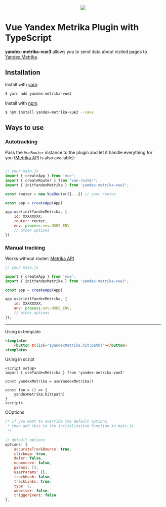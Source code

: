 
<p align="center">
<img src="https://i.imgur.com/iu7VdZ7.png"  />
</p>

# Vue Yandex Metrika Plugin with TypeScript
**yandex-metrika-vue3** allows you to send data about visited pages to [Yandex Metrika].
## Installation
Install with [yarn]:
```bash
$ yarn add yandex-metrika-vue3
```
Install with [npm]:
```bash
$ npm install yandex-metrika-vue3 --save
```
## Ways to use
### <a name="autotracking">Autotracking</a>
Pass the `VueRouter` instance to the plugin and let it handle everything for you ([Metrika API] is also available):
```javascript

// your main.js
import { createApp } from 'vue';
import { createRouter } from "vue-router";
import { initYandexMetrika } from 'yandex-metrika-vue3';

const router = new VueRouter({...}) // your routes

const app = createApp(App)

app.use(initYandexMetrika, {
    id: XXXXXXXX,
    router: router,
    env: process.env.NODE_ENV
    // other options
})
```

### <a name="manual">Manual tracking</a>

Works without router: [Metrika API]

```javascript
// your main.js

import { createApp } from 'vue';
import { initYandexMetrika } from 'yandex-metrika-vue3';

const app = createApp(App)

app.use(initYandexMetrika, {
    id: XXXXXXXX,
    env: process.env.NODE_ENV,
    // other options
});
```
---

Using in template

```html
<template>
    <button @click="$yandexMetrika.hit(path)"></button>
<template>
```

Using in script

```vue
<script setup>
import { useYandexMetrika } from 'yandex-metrika-vue3'

const yandexMetrika = useYandexMetrika()

const foo = () => {
    yandexMetrika.hit(path)
}
<script>
```

OOptions
```javascript
/* If you want to override the default options,
 * then add this to the initialization function in main.js
 */
 
// default options
options: {
    accurateTrackBounce: true,
    clickmap: true,
    defer: false,
    ecommerce: false,
    params: [],
    userParams: {},
    trackHash: false,
    trackLinks: true,
    type: 0,
    webvisor: false,
    triggerEvent: false
},
```

[yandex metrika]: https://metrika.yandex.ru

[yarn]: https://yarnpkg.com

[npm]: https://npmjs.com

[metrika api]: https://yandex.ru/support/metrika/objects/method-reference.html